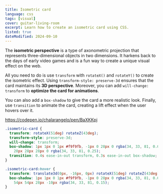 ```yaml
---
title: Isometric card
language: css
tags: [visual]
cover: guitar-living-room
excerpt: Learn how to create an isometric card using CSS.
listed: true
dateModified: 2024-09-10
---
```


The **isometric perspective** is a type of axonometric projection that represents three-dimensional objects in two dimensions. It harkens back to the days of early video games and is a fun way to create a unique visual effect on the web.

All you need to do is use `transform` with `rotateX()` and `rotateY()` to create the isometric effect. Using `transform-style: preserve-3d` ensures that the card maintains its **3D perspective**. Moreover, you can add `will-change: transform` to **optimize the card for animations**.

You can also add a `box-shadow` to give the card a more realistic look. Finally, use `transition` to animate the card, creating a lift effect when the user hovers over it.

https://codepen.io/chalarangelo/pen/BaXKKpj

```css
.isometric-card {
  transform: rotateX(51deg) rotateZ(43deg);
  transform-style: preserve-3d;
  will-change: transform;
  box-shadow: 1px 1px 0 1px #f9f9fb, -1px 0 28px 0 rgba(34, 33, 81, 0.01),
    28px 28px 28px 0 rgba(34, 33, 81, 0.25);
  transition: 0.4s ease-in-out transform, 0.3s ease-in-out box-shadow;
}

.isometric-card:hover {
  transform: translate3d(0px, -16px, 0px) rotateX(51deg) rotateZ(43deg);
  box-shadow: 1px 1px 0 1px #f9f9fb, -1px 0 28px 0 rgba(34, 33, 81, 0.01),
    54px 54px 28px -10px rgba(34, 33, 81, 0.15);
}
```
